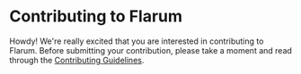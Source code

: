 # Contributing to Flarum

Howdy! We're really excited that you are interested in contributing to Flarum. Before submitting your contribution, please take a moment and read through the [Contributing Guidelines](https://github.com/flarum/flarum/blob/master/CONTRIBUTING.md).
